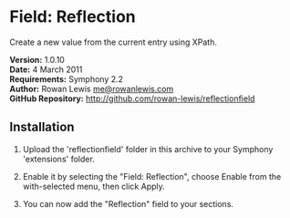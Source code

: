 # Field: Reflection

Create a new value from the current entry using XPath.

__Version:__ 1.0.10  
__Date:__ 4 March 2011  
__Requirements:__ Symphony 2.2  
__Author:__ Rowan Lewis <me@rowanlewis.com>  
__GitHub Repository:__ <http://github.com/rowan-lewis/reflectionfield>  


## Installation

1. Upload the 'reflectionfield' folder in this archive to your Symphony
   'extensions' folder.

2. Enable it by selecting the "Field: Reflection", choose Enable from the
   with-selected menu, then click Apply.

4. You can now add the "Reflection" field to your sections.